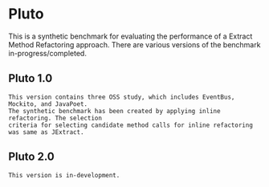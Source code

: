 # Pluto

This is a synthetic benchmark for evaluating the performance of a Extract Method Refactoring approach. There are various versions of the benchmark in-progress/completed.



 ## Pluto 1.0
    This version contains three OSS study, which includes EventBus, Mockito, and JavaPoet. 
    The synthetic benchmark has been created by applying inline refactoring. The selection 
    criteria for selecting candidate method calls for inline refactoring was same as JExtract.
 ## Pluto 2.0
    This version is in-development.
